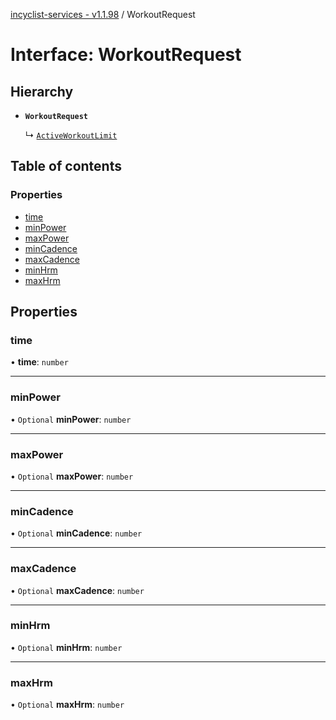 [incyclist-services - v1.1.98](../README.md) / WorkoutRequest

# Interface: WorkoutRequest

## Hierarchy

- **`WorkoutRequest`**

  ↳ [`ActiveWorkoutLimit`](ActiveWorkoutLimit.md)

## Table of contents

### Properties

- [time](WorkoutRequest.md#time)
- [minPower](WorkoutRequest.md#minpower)
- [maxPower](WorkoutRequest.md#maxpower)
- [minCadence](WorkoutRequest.md#mincadence)
- [maxCadence](WorkoutRequest.md#maxcadence)
- [minHrm](WorkoutRequest.md#minhrm)
- [maxHrm](WorkoutRequest.md#maxhrm)

## Properties

### time

• **time**: `number`

___

### minPower

• `Optional` **minPower**: `number`

___

### maxPower

• `Optional` **maxPower**: `number`

___

### minCadence

• `Optional` **minCadence**: `number`

___

### maxCadence

• `Optional` **maxCadence**: `number`

___

### minHrm

• `Optional` **minHrm**: `number`

___

### maxHrm

• `Optional` **maxHrm**: `number`
